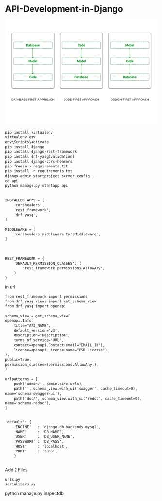 # API-Development-in-Django

![API-img](./doc/API.png)

    pip install virtualenv
    virtualenv env
    env\Scripts\activate
    pip install django
    pip install django-rest-framework
    pip install drf-yasg[validation]
    pip install django-cors-headers
    pip freeze > requirements.txt
    pip install -r requirements.txt
    django-admin startproject server_config .
    cd api
    python manage.py startapp api


    INSTALLED_APPS = [
        'corsheaders',
        'rest_framework',
        'drf_yasg',
    ]

    MIDDLEWARE = [
        'corsheaders.middleware.CorsMiddleware',
    ]



    REST_FRAMEWORK = {
        'DEFAULT_PERMISSION_CLASSES': (
            'rest_framework.permissions.AllowAny',
        )
    }

in url

    from rest_framework import permissions
    from drf_yasg.views import get_schema_view
    from drf_yasg import openapi

    schema_view = get_schema_view(
    openapi.Info(
        title="API_NAME",
        default_version='v3',
        description="Description",
        terms_of_service="URL",
        contact=openapi.Contact(email="EMAIL_ID"),
        license=openapi.License(name="BSD License"),
    ),
    public=True,
    permission_classes=(permissions.AllowAny,),
    )

    urlpatterns = [
        path('admin/', admin.site.urls),
        path('', schema_view.with_ui('swagger', cache_timeout=0), name='schema-swagger-ui'),
        path('doc/', schema_view.with_ui('redoc', cache_timeout=0), name='schema-redoc'),
    ]


```

'default': {
    'ENGINE'   : 'django.db.backends.mysql',
    'NAME'     : 'DB_NAME',
    'USER'     : 'DB_USER_NAME',
    'PASSWORD' : 'DB_PASS',
    'HOST'     : 'localhost',
    'PORT'     : '3306',
    }
    
```

Add 2 Files

    urls.py
    serializers.py



   python manage.py inspectdb